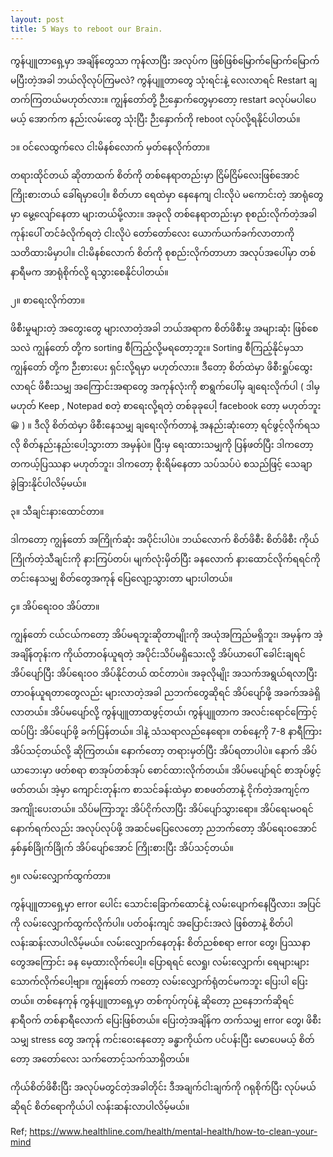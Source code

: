 ```yaml
---
layout: post
title: 5 Ways to reboot our Brain.
---
```

ကွန်ပျူတာရှေ့မှာ အချိန်တွေသာ ကုန်လာပြီး အလုပ်က ဖြစ်ဖြစ်မြောက်‌မြောက်မြောက် မပြီးတဲ့အခါ ဘယ်လိုလုပ်ကြမလဲ?
ကွန်ပျူတာတွေ သုံးရင်းနဲ့ လေးလာရင် Restart ချတက်ကြတယ်မဟုတ်လား။ ကျွန်တော်တို့ ဉီးနှောက်တွေမှာတော့ restart ခလုပ်မပါပေမယ့် အောက်က နည်းလမ်းတွေ သုံးပြီး ဉီးနှောက်ကို reboot လုပ်လို့ရနိုင်ပါတယ်။

၁။ ဝင်လေထွက်လေ ငါးမိနစ်လောက် မှတ်နေလိုက်တာ။

တရားထိုင်တယ် ဆိုတာထက် စိတ်ကို တစ်နေရာတည်းမှာ ငြိမ်ငြိမ်လေးဖြစ်အောင် ကြိုးစားတယ် ခေါ်ရမှာပေါ့။ စိတ်ဟာ ရေထဲမှာ နေနေကျ ငါးလိုပဲ မကောင်းတဲ့ အာရုံတွေမှာ မွေ့လျော်နေတာ များတယ်မို့လား။ အခုလို တစ်နေရာတည်းမှာ စုစည်းလိုက်တဲ့အခါ ကုန်းပေါ် တင်ခံလိုက်ရတဲ့ ငါးလိုပဲ တော်တော်လေး ယောက်ယက်ခက်လာတာကို သတိထားမိမှာပါ။ ငါးမိနစ်လောက် စိတ်ကို စုစည်းလိုက်တာဟာ အလုပ်အပေါ်မှာ တစ်နာရီမက အာရုံစိုက်လို့ ရသွားစေနိုင်ပါတယ်။

၂။ စာရေးလိုက်တာ။

ဖိစီးမှုများတဲ့ အတွေးတွေ များလာတဲ့အခါ ဘယ်အရာက စိတ်ဖိစီးမှု အများဆုံး ဖြစ်စေသလဲ ကျွန်တော် တို့က sorting စီကြည့်လို့မရတော့ဘူး။ Sorting စီကြည့်နိုင်မှသာ ကျွန်တော် တို့က ဉီးစားပေး ရှင်းလို့ရမှာ မဟုတ်လား။ ဒီတော့ စိတ်ထဲမှာ ဖိစီးရှုပ်ထွေးလာရင် ဖိစီးသမျှ အကြောင်းအရာတွေ အကုန်လုံးကို စာရွက်ပေါ်မှ ချရေးလိုက်ပါ ( ဒါမှမဟုတ် Keep , Notepad စတဲ့ စာရေးလို့ရတဲ့ တစ်ခုခုပေါ့ facebook တော့ မဟုတ်ဘူး 😀 ) ။ ဒီလို စိတ်ထဲမှာ ဖိစီးနေသမျှ ချရေးလိုက်တာနဲ့ အနည်းဆုံးတော့ ရင်ဖွင့်လိုက်ရသလို စိတ်နည်းနည်းပေါ့သွားတာ အမှန်ပဲ။ ပြီးမှ ရေးထားသမျှကို ပြန်ဖတ်ပြီး ဒါကတော့ တကယ့်ပြဿနာ မဟုတ်ဘူး၊ ဒါကတော့ စိုးရိမ်နေတာ သပ်သပ်ပဲ စသည်ဖြင့် သေချာ ခွဲခြားနိုင်ပါလိမ့်မယ်။

၃။ သီချင်းနားထောင်တာ။

ဒါကတော့ ကျွန်တော် အကြိုက်ဆုံး အပိုင်းပါပဲ။ ဘယ်လောက် စိတ်ဖိစီး စိတ်ဖိစီး ကိုယ်ကြိုက်တဲ့သီချင်းကို နားကြပ်တပ်၊ မျက်လုံးမှိတ်ပြီး ခနလောက် နားထောင်လိုက်ရရင်ကို တင်းနေသမျှ စိတ်တွေအကုန် ပြေလျော့သွားတာ များပါတယ်။

၄။ အိပ်ရေးဝဝ အိပ်တာ။

ကျွန်တော် ငယ်ငယ်ကတော့ အိပ်မရဘူးဆိုတာမျိုးကို အယုံအကြည်မရှိဘူး၊ အမှန်က အဲ့အချိန်တုန်းက ကိုယ်တာဝန်ယူရတဲ့ အပိုင်းသိပ်မရှိသေးလို့ အိပ်ယာပေါ် ခေါင်းချရင် အိပ်ပျော်ပြီး အိပ်ရေးဝဝ အိပ်နိုင်တယ် ထင်တာပဲ။ အခုလိုမျိုး အသက်အရွယ်ရလာပြီး တာဝန်ယူရတာတွေလည်း များလာတဲ့အခါ ညဘက်တွေဆိုရင် အိပ်ပျော်ဖို့ အခက်အခဲရှိလာတယ်။ အိပ်မပျော်လို့ ကွန်ပျူတာထဖွင့်တယ်၊ ကွန်ပျူတာက အလင်းရောင်ကြောင့် ထပ်ပြိး အိပ်ပျော်ဖို့ ခက်ပြန်တယ်။ ဒါနဲ့ သံသရာလည်နေရော။ တစ်နေ့ကို 7-8 နာရီကြား အိပ်သင့်တယ်လို့ ဆိုကြတယ်။ နောက်တော့ တရားမှတ်ပြီး အိပ်ရတာပါပဲ။ နောက် အိပ်ယာဘေးမှာ ဖတ်စရာ စာအုပ်တစ်အုပ် စောင်ထားလိုက်တယ်။ အိပ်မပျော်ရင် စာအုပ်ဖွင့်ဖတ်တယ်၊ အဲ့မှာ ကျောင်းတုန်းက စာသင်ခန်းထဲမှာ စာစဖတ်တာနဲ့ ငိုက်တဲ့အကျင့်က အကျိုးပေးတယ်။ သိပ်မကြာဘူး အိပ်ငိုက်လာပြီး အိပ်ပျော်သွားရော။ အိပ်ရေးမဝရင် နောက်ရက်လည်း အလုပ်လုပ်ဖို့ အဆင်မပြေလေတော့ ညဘက်တော့ အိပ်ရေးဝအောင် နှစ်နှစ်ခြိုက်ခြိုက် အိပ်ပျော်အောင် ကြိုးစားပြီး အိပ်သင့်တယ်။

၅။ လမ်းလျှောက်ထွက်တာ။

ကွန်ပျူတာရှေ့မှာ error ပေါင်း သောင်းခြောက်ထောင်နဲ့ လမ်းပျောက်နေပြီလား၊ အပြင်ကို လမ်းလျှောက်ထွက်လိုက်ပါ။ ပတ်ဝန်းကျင် အပြောင်းအလဲ ဖြစ်တာနဲ့ စိတ်ပါ လန်းဆန်းလာပါလိမ့်မယ်။ လမ်းလျှောက်နေတုန်း စိတ်ညစ်စရာ error တွေ၊ ပြဿနာတွေအကြောင်း ခန မေ့ထားလိုက်ပေါ့။ ပြောရရင် လေရှု၊ လမ်းလျှောက်၊ ရေများများ သောက်လိုက်ပေါ့ဗျာ။ ကျွန်တော် ကတော့ လမ်းလျှောက်ရုံတင်မကဘူး ပြေးပါ ပြေးတယ်။ တစ်နေကုန် ကွန်ပျူတာရှေ့မှာ တစ်ကုပ်ကုပ်နဲ့ ဆိုတော့ ညနေဘက်ဆိုရင် နာရီဝက် တစ်နာရီလောက် ပြေးဖြစ်တယ်။ ပြေးတဲ့အချိန်က တက်သမျှ error တွေ၊ ဖိစီးသမျှ stress တွေ အကုန် ကင်းဝေးနေတော့ ခန္ဓာကိုယ်က ပင်ပန်းပြီး မောပေမယ့် စိတ်တော့ အတော်လေး သက်တောင့်သက်သာရှိတယ်။

ကိုယ်စိတ်ဖိစီးပြီး အလုပ်မတွင်တဲ့အခါတိုင်း ဒီအချက်ငါးချက်ကို ဂရုစိုက်ပြီး လုပ်မယ်ဆိုရင် စိတ်ရောကိုယ်ပါ လန်းဆန်းလာပါလိမ့်မယ်။

Ref; https://www.healthline.com/health/mental-health/how-to-clean-your-mind